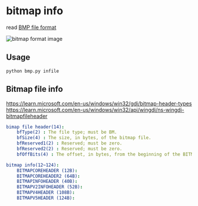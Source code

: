 # bitmap info
read [BMP file format](https://en.wikipedia.org/wiki/BMP_file_format#Example_1)

![bitmap format image](https://en.wikipedia.org/wiki/BMP_file_format#/media/File:BMPfileFormat.svg)
## Usage
```
python bmp.py infile
```

## Bitmap file info
https://learn.microsoft.com/en-us/windows/win32/gdi/bitmap-header-types
https://learn.microsoft.com/en-us/windows/win32/api/wingdi/ns-wingdi-bitmapfileheader
```yaml
bimap file header(14):
    bfType(2) : The file type; must be BM.
    bfSize(4) : The size, in bytes, of the bitmap file.
    bfReserved1(2) : Reserved; must be zero.
    bfReserved2(2) : Reserved; must be zero.
    bfOffBits(4) : The offset, in bytes, from the beginning of the BITMAPFILEHEADER structure to the bitmap bits.

bitmap info(12~124):
    BITMAPCOREHEADER (12B):
    BITMAPCOREHEADER2 (64B):
    BITMAPINFOHEADER (40B):
    BITMAPV2INFOHEADER (52B):
    BITMAPV4HEADER (108B):
    BITMAPV5HEADER (124B):
```